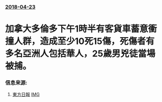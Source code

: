 ### [2018-04-23](/news/2018/04/23/index.md)

##### 
# 加拿大多倫多下午1時半有客貨車蓄意衝撞人群，造成至少10死15傷，死傷者有多名亞洲人包括華人，25歲男兇徒當場被捕。 




### 信息来源:

1. [東方日報](http://hk.on.cc/int/bkn/cnt/news/20180424/bknint-20180424020058653-0424_17011_001.html) [IMG](//hk.on.cc/int/bkn/cnt/news/20180424/photo/bknint-20180424020058653-0424_17011_001_01b.jpg?20180425074308)
